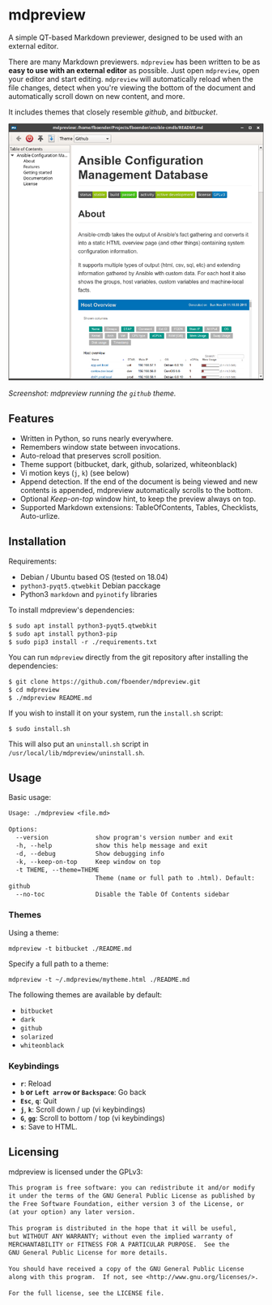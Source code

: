 mdpreview
=========

A simple QT-based Markdown previewer, designed to be used with an external
editor.

There are many Markdown previewers. `mdpreview` has been written to be as **easy
to use with an external editor** as possible. Just open `mdpreview`, open your
editor and start editing. `mdpreview` will automatically reload when the file
changes, detect when you're viewing the bottom of the document and
automatically scroll down on new content, and more.

It includes themes that closely resemble *github*, and *bitbucket*.

![](mdpreview.png)

*Screenshot: mdpreview running the `github` theme.*

Features
--------

* Written in Python, so runs nearly everywhere.
* Remembers window state between invocations.
* Auto-reload that preserves scroll position.
* Theme support (bitbucket, dark, github, solarized, whiteonblack)
* Vi motion keys (`j`, `k`) (see below)
* Append detection. If the end of the document is being viewed and new contents
  is appended, mdpreview automatically scrolls to the bottom.
* Optional *Keep-on-top* window hint, to keep the preview always on top.
* Supported Markdown extensions: TableOfContents, Tables, Checklists, Auto-urlize.


Installation
------------

Requirements:

* Debian / Ubuntu based OS (tested on 18.04)
* `python3-pyqt5.qtwebkit` Debian pacckage
* Python3 `markdown` and `pyinotify` libraries

To install mdpreview's dependencies:

    $ sudo apt install python3-pyqt5.qtwebkit
    $ sudo apt install python3-pip
    $ sudo pip3 install -r ./requirements.txt

You can run `mdpreview` directly from the git repository after installing the
dependencies:

    $ git clone https://github.com/fboender/mdpreview.git
    $ cd mdpreview
    $ ./mdpreview README.md

If you wish to install it on your system, run the `install.sh` script:

    $ sudo install.sh

This will also put an `uninstall.sh` script in
`/usr/local/lib/mdpreview/uninstall.sh`.

Usage
-----

Basic usage:

    Usage: ./mdpreview <file.md>

    Options:
      --version             show program's version number and exit
      -h, --help            show this help message and exit
      -d, --debug           Show debugging info
      -k, --keep-on-top     Keep window on top
      -t THEME, --theme=THEME
                            Theme (name or full path to .html). Default: github
      --no-toc              Disable the Table Of Contents sidebar

### Themes

Using a theme:

    mdpreview -t bitbucket ./README.md

Specify a full path to a theme:

    mdpreview -t ~/.mdpreview/mytheme.html ./README.md

The following themes are available by default:

* `bitbucket`
* `dark`
* `github`
* `solarized`
* `whiteonblack`

### Keybindings

* **`r`**: Reload
* **`b` or `Left arrow` or `Backspace`**: Go back
* **`Esc`**, **`q`**: Quit
* **`j`**, **`k`**: Scroll down / up (vi keybindings)
* **`G`**, **`gg`**: Scroll to bottom / top (vi keybindings)
* **`s`**: Save to HTML.

Licensing
---------

mdpreview is licensed under the GPLv3:

    This program is free software: you can redistribute it and/or modify
    it under the terms of the GNU General Public License as published by
    the Free Software Foundation, either version 3 of the License, or
    (at your option) any later version.

    This program is distributed in the hope that it will be useful,
    but WITHOUT ANY WARRANTY; without even the implied warranty of
    MERCHANTABILITY or FITNESS FOR A PARTICULAR PURPOSE.  See the
    GNU General Public License for more details.

    You should have received a copy of the GNU General Public License
    along with this program.  If not, see <http://www.gnu.org/licenses/>.

    For the full license, see the LICENSE file.

